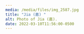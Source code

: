 ```yaml
---
media: /media/files/img_2587.jpg
title: "Jia (嘉) "
alt: Photo of Jia (嘉).
date: 2022-03-10T11:56:00-0500
---
```

